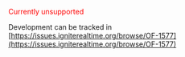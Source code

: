 <p style="color:red;">Currently unsupported</p>

Development can be tracked in [https://issues.igniterealtime.org/browse/OF-1577](https://issues.igniterealtime.org/browse/OF-1577)
